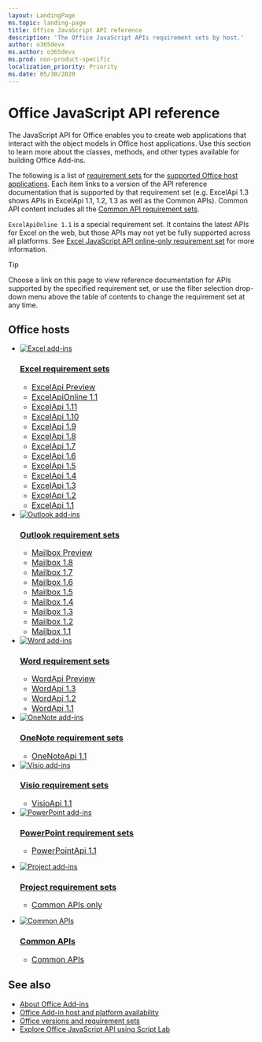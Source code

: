 ```yaml
---
layout: LandingPage
ms.topic: landing-page
title: Office JavaScript API reference 
description: 'The Office JavaScript APIs requirement sets by host.'
author: o365devx
ms.author: o365devx
ms.prod: non-product-specific
localization_priority: Priority
ms.date: 05/30/2020
---
```


# Office JavaScript API reference

The JavaScript API for Office enables you to create web applications that interact with the object models in Office host applications. Use this section to learn more about the classes, methods, and other types available for building Office Add-ins.

The following is a list of [requirement sets](/office/dev/add-ins/develop/office-versions-and-requirement-sets) for the [supported Office host applications](/office/dev/add-ins/overview/office-add-in-availability). Each item links to a version of the API reference documentation that is supported by that requirement set (e.g. ExcelApi 1.3 shows APIs in ExcelApi 1.1, 1.2, 1.3 as well as the Common APIs). Common API content includes all the [Common API requirement sets](/office/dev/add-ins/reference/requirement-sets/office-add-in-requirement-sets).

`ExcelApiOnline 1.1` is a special requirement set. It contains the latest APIs for Excel on the web, but those APIs may not yet be fully supported across all platforms. See [Excel JavaScript API online-only requirement set](/office/dev/add-ins/reference/requirement-sets/excel-api-online-requirement-set) for more information.

> [!TIP]
> Choose a link on this page to view reference documentation for APIs supported by the specified requirement set, or use the filter selection drop-down menu above the table of contents to change the requirement set at any time.

<h2>Office hosts</h2>

<ul class="cardsK panelContent cols cols3">
    <li>
        <a class="card x-hidden-focus" href="/javascript/api/excel?view=excel-js-preview">
            <div class="cardImageOuter">
                <div class="cardImage">
                    <img src="/javascript/api/overview/images/logo-excel.svg" alt="Excel add-ins" />
                </div>
            </div>
            <div class="cardText">
                <h3>Excel requirement sets</h3>
                <ul>
                    <li><a style="font-size: 1rem;" href="/javascript/api/excel?view=excel-js-preview">ExcelApi Preview</a></li>
                    <li><a style="font-size: 1rem;" href="/javascript/api/excel?view=excel-js-online">ExcelApiOnline 1.1</a></li>
                    <li><a style="font-size: 1rem;" href="/javascript/api/excel?view=excel-js-1.11">ExcelApi 1.11</a></li>
                    <li><a style="font-size: 1rem;" href="/javascript/api/excel?view=excel-js-1.10">ExcelApi 1.10</a></li>
                    <li><a style="font-size: 1rem;" href="/javascript/api/excel?view=excel-js-1.9">ExcelApi 1.9</a></li>
                    <li><a style="font-size: 1rem;" href="/javascript/api/excel?view=excel-js-1.8">ExcelApi 1.8</a></li>
                    <li><a style="font-size: 1rem;" href="/javascript/api/excel?view=excel-js-1.7">ExcelApi 1.7</a></li>
                    <li><a style="font-size: 1rem;" href="/javascript/api/excel?view=excel-js-1.6">ExcelApi 1.6</a></li>
                    <li><a style="font-size: 1rem;" href="/javascript/api/excel?view=excel-js-1.5">ExcelApi 1.5</a></li>
                    <li><a style="font-size: 1rem;" href="/javascript/api/excel?view=excel-js-1.4">ExcelApi 1.4</a></li>
                    <li><a style="font-size: 1rem;" href="/javascript/api/excel?view=excel-js-1.3">ExcelApi 1.3</a></li>
                    <li><a style="font-size: 1rem;" href="/javascript/api/excel?view=excel-js-1.2">ExcelApi 1.2</a></li>
                    <li><a style="font-size: 1rem;" href="/javascript/api/excel?view=excel-js-1.1">ExcelApi 1.1</a></li>
                </ul>
            </div>
        </a>
    </li>
    <li>
        <a class="card x-hidden-focus" href="/javascript/api/outlook?view=outlook-js-preview">
            <div class="cardImageOuter">
                <div class="cardImage">
                    <img src="/javascript/api/overview/images/logo-outlook.svg" alt="Outlook add-ins" />
                </div>
            </div>
            <div class="cardText">
                <h3>Outlook requirement sets</h3>
                <ul>
                    <li><a style="font-size: 1rem;" href="/javascript/api/outlook?view=outlook-js-preview">Mailbox Preview</a></li>
                    <li><a style="font-size: 1rem;" href="/javascript/api/outlook?view=outlook-js-1.8">Mailbox 1.8</a></li>
                    <li><a style="font-size: 1rem;" href="/javascript/api/outlook?view=outlook-js-1.7">Mailbox 1.7</a></li>
                    <li><a style="font-size: 1rem;" href="/javascript/api/outlook?view=outlook-js-1.6">Mailbox 1.6</a></li>
                    <li><a style="font-size: 1rem;" href="/javascript/api/outlook?view=outlook-js-1.5">Mailbox 1.5</a></li>
                    <li><a style="font-size: 1rem;" href="/javascript/api/outlook?view=outlook-js-1.4">Mailbox 1.4</a></li>
                    <li><a style="font-size: 1rem;" href="/javascript/api/outlook?view=outlook-js-1.3">Mailbox 1.3</a></li>
                    <li><a style="font-size: 1rem;" href="/javascript/api/outlook?view=outlook-js-1.2">Mailbox 1.2</a></li>
                    <li><a style="font-size: 1rem;" href="/javascript/api/outlook?view=outlook-js-1.1">Mailbox 1.1</a></li>
                </ul>
            </div>
        </a>
    </li>
    <li>
        <a class="card x-hidden-focus" href="/javascript/api/word?view=word-js-preview">
            <div class="cardImageOuter">
                <div class="cardImage">
                    <img src="/javascript/api/overview/images/logo-word.svg" alt="Word add-ins" />
                </div>
            </div>
            <div class="cardText">
                <h3>Word requirement sets</h3>
                <ul>
                        <li><a style="font-size: 1rem;" href="/javascript/api/word?view=word-js-preview">WordApi Preview</a></li>
                        <li><a style="font-size: 1rem;" href="/javascript/api/word?view=word-js-1.3">WordApi 1.3</a></li>
                        <li><a style="font-size: 1rem;" href="/javascript/api/word?view=word-js-1.2">WordApi 1.2</a></li>
                        <li><a style="font-size: 1rem;" href="/javascript/api/word?view=word-js-1.1">WordApi 1.1</a></li>
                </ul>
            </div>
        </a>
    </li>
    <li>
        <a class="card x-hidden-focus" href="/javascript/api/onenote?view=onenote-js-1.1">
            <div class="cardImageOuter">
                <div class="cardImage">
                    <img src="/javascript/api/overview/images/logo-onenote.svg" alt="OneNote add-ins" />
                </div>
            </div>
            <div class="cardText">
                <h3>OneNote requirement sets</h3>
                <ul>
                    <li><a style="font-size: 1rem;" href="/javascript/api/onenote?view=onenote-js-1.1">OneNoteApi 1.1</a></li>
                </ul>
            </div>
        </a>
    </li>
    <li>
        <a class="card x-hidden-focus" href="/javascript/api/visio?view=visio-js-1.1">
            <div class="cardImageOuter">
                <div class="cardImage">
                    <img src="/javascript/api/overview/images/logo-visio.svg" alt="Visio add-ins" />
                </div>
            </div>
            <div class="cardText">
                <h3>Visio requirement sets</h3>
                <ul>
                    <li><a style="font-size: 1rem;" href="/javascript/api/visio?view=visio-js-1.1">VisioApi 1.1</a></li>
                </ul>
            </div>
        </a>
    </li>
    <li>
        <a class="card x-hidden-focus" href="/javascript/api/powerpoint?view=powerpoint-js-1.1">
            <div class="cardImageOuter">
                <div class="cardImage">
                    <img src="/javascript/api/overview/images/logo-powerpoint.svg" alt="PowerPoint add-ins" />
                </div>
            </div>
            <div class="cardText">
                <h3>PowerPoint requirement sets</h3>
                <ul>
                    <li><a style="font-size: 1rem;" href="/javascript/api/powerpoint?view=powerpoint-js-1.1">PowerPointApi 1.1</li></p>
                </ul>
            </div>
        </a>
    </li>
    <li>
        <a class="card x-hidden-focus" href="/javascript/api/common?view=common-js">
            <div class="cardImageOuter">
                <div class="cardImage">
                    <img src="/javascript/api/overview/images/logo-project.svg" alt="Project add-ins" />
                </div>
            </div>
            <div class="cardText">
                <h3>Project requirement sets</h3>
                <ul>
                    <li><a style="font-size: 1rem;" href="/javascript/api/common?view=common-js">Common APIs only</li></p>
                </ul>
            </div>
        </a>
    </li>
    <li>
        <a class="card x-hidden-focus" href="/javascript/api/common?view=common-js">
            <div class="cardImageOuter">
                <div class="cardImage">
                    <img src="/javascript/api/overview/images/logo-office.svg" alt="Common APIs" />
                </div>
            </div>
            <div class="cardText">
                <h3>Common APIs</h3>
                <ul>
                    <li><a style="font-size: 1rem;" href="/javascript/api/common?view=common-js">Common APIs</a></li>
                </ul>
            </div>
        </a>
    </li>
</ul>

## See also

- [About Office Add-ins](/office/dev/add-ins/overview)
- [Office Add-in host and platform availability](/office/dev/add-ins/overview/office-add-in-availability)
- [Office versions and requirement sets](/office/dev/add-ins/develop/office-versions-and-requirement-sets)
- [Explore Office JavaScript API using Script Lab](/office/dev/add-ins/overview/explore-with-script-lab)
